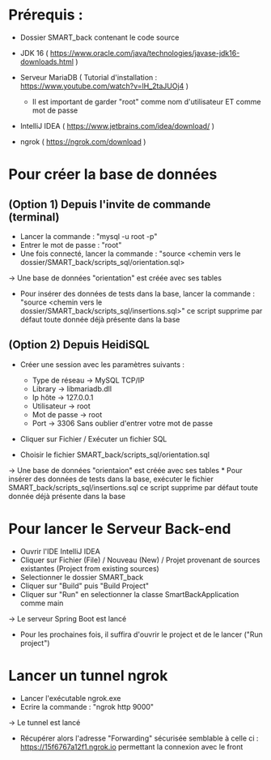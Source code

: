 # Prérequis :

- Dossier SMART_back contenant le code source
- JDK 16 ( https://www.oracle.com/java/technologies/javase-jdk16-downloads.html )

- Serveur MariaDB ( Tutorial d'installation : https://www.youtube.com/watch?v=lH_2taJUOj4 )
  * Il est important de garder "root" comme nom d'utilisateur ET comme mot de passe
 
- IntelliJ IDEA ( https://www.jetbrains.com/idea/download/ )
- ngrok ( https://ngrok.com/download )


# Pour créer la base de données

  ## (Option 1) Depuis l'invite de commande (terminal)

  - Lancer la commande : "mysql -u root -p"
  - Entrer le mot de passe : "root"
  - Une fois connecté, lancer la commande : "source <chemin vers le dossier/SMART_back/scripts_sql/orientation.sql>

  -> Une base de données "orientation" est créée avec ses tables
  * Pour insérer des données de tests dans la base, lancer la commande : 
     "source <chemin vers le dossier/SMART_back/scripts_sql/insertions.sql>" ce script supprime par défaut toute donnée déjà présente dans la base


  ## (Option 2) Depuis HeidiSQL

  - Créer une session avec les paramètres suivants :
      - Type de réseau -> MySQL TCP/IP
      - Library -> libmariadb.dll
      - Ip hôte -> 127.0.0.1
      - Utilisateur -> root
      - Mot de passe -> root
      - Port -> 3306
      Sans oublier d'entrer votre mot de passe

  - Cliquer sur Fichier / Exécuter un fichier SQL
  - Choisir le fichier SMART_back/scripts_sql/orientation.sql

  -> Une base de données "orientaion" est créée avec ses tables
    * Pour insérer des données de tests dans la base, exécuter le fichier SMART_back/scripts_sql/insertions.sql
    ce script supprime par défaut toute donnée déjà présente dans la base
       
  
# Pour lancer le Serveur Back-end

- Ouvrir l'IDE IntelliJ IDEA
- Cliquer sur Fichier (File) / Nouveau (New) / Projet provenant de sources existantes (Project from existing sources)
- Selectionner le dossier SMART_back
- Cliquer sur "Build" puis "Build Project"
- Cliquer sur "Run" en selectionner la classe SmartBackApplication comme main

-> Le serveur Spring Boot est lancé
* Pour les prochaines fois, il suffira d'ouvrir le project et de le lancer ("Run project")


# Lancer un tunnel ngrok

- Lancer l'exécutable ngrok.exe
- Ecrire la commande : "ngrok http 9000"

-> Le tunnel est lancé
* Récupérer alors l'adresse "Forwarding" sécurisée semblable à celle ci :  https://15f6767a12f1.ngrok.io
  permettant la connexion avec le front
